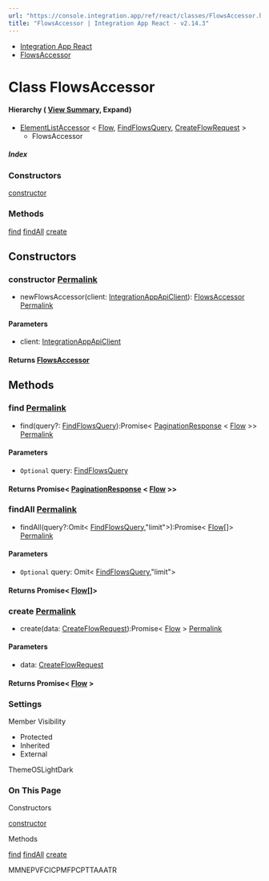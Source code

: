 ```yaml
---
url: "https://console.integration.app/ref/react/classes/FlowsAccessor.html"
title: "FlowsAccessor | Integration App React - v2.14.3"
---
```


- [Integration App React](https://console.integration.app/ref/react/index.html)
- [FlowsAccessor](https://console.integration.app/ref/react/classes/FlowsAccessor.html)

# Class FlowsAccessor

#### Hierarchy ( [View Summary](https://console.integration.app/ref/react/hierarchy.html\#FlowsAccessor), Expand)

- [ElementListAccessor](https://console.integration.app/ref/react/classes/ElementListAccessor.html) < [Flow](https://console.integration.app/ref/react/interfaces/Flow.html), [FindFlowsQuery](https://console.integration.app/ref/react/interfaces/FindFlowsQuery.html), [CreateFlowRequest](https://console.integration.app/ref/react/interfaces/CreateFlowRequest.html) >
  - FlowsAccessor

##### Index

### Constructors

[constructor](https://console.integration.app/ref/react/classes/FlowsAccessor.html#constructor)

### Methods

[find](https://console.integration.app/ref/react/classes/FlowsAccessor.html#find) [findAll](https://console.integration.app/ref/react/classes/FlowsAccessor.html#findall) [create](https://console.integration.app/ref/react/classes/FlowsAccessor.html#create)

## Constructors

### constructor [Permalink](https://console.integration.app/ref/react/classes/FlowsAccessor.html\#constructor)

- newFlowsAccessor(client: [IntegrationAppApiClient](https://console.integration.app/ref/react/classes/_integration-app_react.IntegrationAppApiClient.html)): [FlowsAccessor](https://console.integration.app/ref/react/classes/FlowsAccessor.html) [Permalink](https://console.integration.app/ref/react/classes/FlowsAccessor.html#constructorflowsaccessor)





#### Parameters



- client: [IntegrationAppApiClient](https://console.integration.app/ref/react/classes/_integration-app_react.IntegrationAppApiClient.html)

#### Returns [FlowsAccessor](https://console.integration.app/ref/react/classes/FlowsAccessor.html)

## Methods

### find [Permalink](https://console.integration.app/ref/react/classes/FlowsAccessor.html\#find)

- find(query?: [FindFlowsQuery](https://console.integration.app/ref/react/interfaces/FindFlowsQuery.html)):Promise< [PaginationResponse](https://console.integration.app/ref/react/classes/PaginationResponse.html) < [Flow](https://console.integration.app/ref/react/interfaces/Flow.html) >> [Permalink](https://console.integration.app/ref/react/classes/FlowsAccessor.html#find-1)





#### Parameters



- `Optional` query: [FindFlowsQuery](https://console.integration.app/ref/react/interfaces/FindFlowsQuery.html)

#### Returns Promise< [PaginationResponse](https://console.integration.app/ref/react/classes/PaginationResponse.html) < [Flow](https://console.integration.app/ref/react/interfaces/Flow.html) >>

### findAll [Permalink](https://console.integration.app/ref/react/classes/FlowsAccessor.html\#findall)

- findAll(query?:Omit< [FindFlowsQuery](https://console.integration.app/ref/react/interfaces/FindFlowsQuery.html),"limit">):Promise< [Flow](https://console.integration.app/ref/react/interfaces/Flow.html)\[\]> [Permalink](https://console.integration.app/ref/react/classes/FlowsAccessor.html#findall-1)





#### Parameters



- `Optional` query: Omit< [FindFlowsQuery](https://console.integration.app/ref/react/interfaces/FindFlowsQuery.html),"limit">

#### Returns Promise< [Flow](https://console.integration.app/ref/react/interfaces/Flow.html)\[\]>

### create [Permalink](https://console.integration.app/ref/react/classes/FlowsAccessor.html\#create)

- create(data: [CreateFlowRequest](https://console.integration.app/ref/react/interfaces/CreateFlowRequest.html)):Promise< [Flow](https://console.integration.app/ref/react/interfaces/Flow.html) > [Permalink](https://console.integration.app/ref/react/classes/FlowsAccessor.html#create-1)





#### Parameters



- data: [CreateFlowRequest](https://console.integration.app/ref/react/interfaces/CreateFlowRequest.html)

#### Returns Promise< [Flow](https://console.integration.app/ref/react/interfaces/Flow.html) >

### Settings

Member Visibility

- Protected
- Inherited
- External

ThemeOSLightDark

### On This Page

Constructors

[constructor](https://console.integration.app/ref/react/classes/FlowsAccessor.html#constructor)

Methods

[find](https://console.integration.app/ref/react/classes/FlowsAccessor.html#find) [findAll](https://console.integration.app/ref/react/classes/FlowsAccessor.html#findall) [create](https://console.integration.app/ref/react/classes/FlowsAccessor.html#create)

MMNEPVFCICPMFPCPTTAAATR